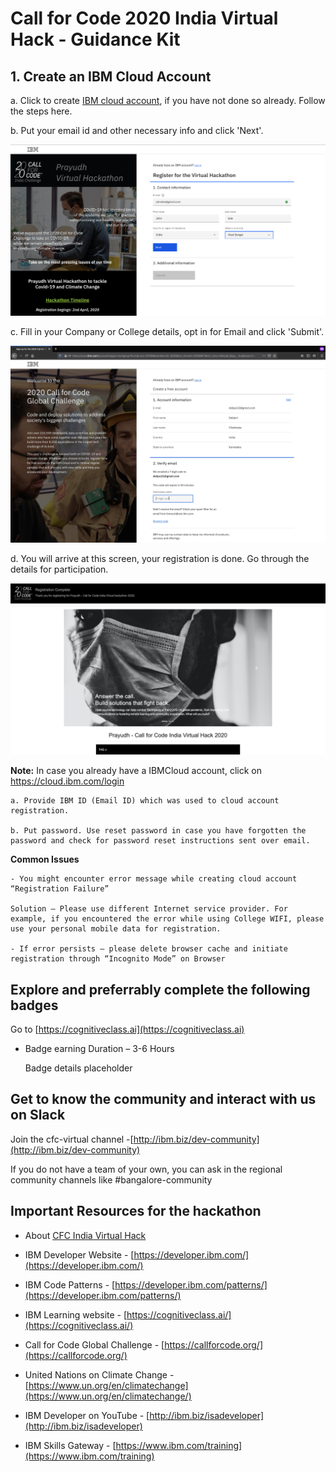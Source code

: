 # Call for Code 2020 India Virtual Hack - Guidance Kit

## 1. Create an IBM Cloud Account

 a. Click to create [IBM cloud account](bit.ly/prayudh), if you have not done so already. Follow the steps here.

b. Put your email id and other necessary info and click 'Next'.

 ![Registration](img/register.png)

 c. Fill in your Company or College details, opt in for Email and click 'Submit'.

 ![Company info](img/done.png)

 d. You will arrive at this screen, your registration is done. Go through the details for participation.

 ![Registration Completed](img/registration.png)

  **Note:** In case you already have a IBMCloud account, click on https://cloud.ibm.com/login

    a. Provide IBM ID (Email ID) which was used to cloud account registration.

    b. Put password. Use reset password in case you have forgotten the password and check for password reset instructions sent over email.

  **Common Issues**

    - You might encounter error message while creating cloud account “Registration Failure”

    Solution – Please use different Internet service provider. For example, if you encountered the error while using College WIFI, please use your personal mobile data for registration.

    - If error persists – please delete browser cache and initiate registration through “Incognito Mode” on Browser

## Explore and preferrably complete the following badges

Go to [https://cognitiveclass.ai](https://cognitiveclass.ai)

- Badge earning Duration – 3-6 Hours

  Badge details placeholder

## Get to know the community and interact with us on Slack

  Join the cfc-virtual channel
-[http://ibm.biz/dev-community](http://ibm.biz/dev-community)

  If you do not have a team of your own, you can ask in the regional community channels like #bangalore-community

## Important Resources for the hackathon

- About [CFC India Virtual Hack](https://cfc-india.eu-gb.mybluemix.net/)

- IBM Developer Website - [https://developer.ibm.com/](https://developer.ibm.com/)

- IBM Code Patterns - [https://developer.ibm.com/patterns/](https://developer.ibm.com/patterns/)

- IBM Learning website - [https://cognitiveclass.ai/](https://cognitiveclass.ai/)

- Call for Code Global Challenge - [https://callforcode.org/](https://callforcode.org/)

- United Nations on Climate Change - [https://www.un.org/en/climatechange](https://www.un.org/en/climatechange/)

- IBM Developer on YouTube - [http://ibm.biz/isadeveloper](http://ibm.biz/isadeveloper)

- IBM Skills Gateway - [https://www.ibm.com/training](https://www.ibm.com/training)
